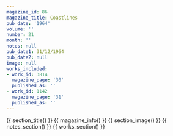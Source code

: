 ```yaml
---
magazine_id: 86
magazine_title: Coastlines
pub_date: '1964'
volume: ''
number: 21
month: ''
notes: null
pub_date1: 31/12/1964
pub_date2: null
image: null
works_included:
- work_id: 3814
  magazine_page: '30'
  published_as: ''
- work_id: 1142
  magazine_page: '31'
  published_as: ''
---
```


{{ section_title() }}
{{ magazine_info() }}
{{ section_image() }}
{{ notes_section() }}
{{ works_section() }}
